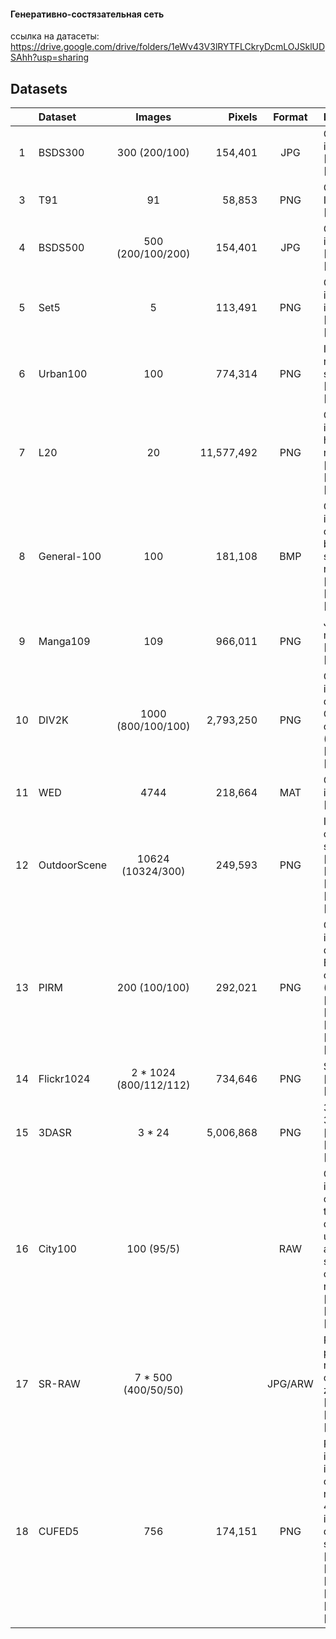 #### Генеративно-состязательная сеть
ссылка на датасеты: https://drive.google.com/drive/folders/1eWv43V3lRYTFLCkryDcmLOJSklUDSAhh?usp=sharing
## Datasets

|      | Dataset      |        Images         |    Pixels  |  Format  | Description                                                  |
| :--: | :----------- | :--------------------: | ---------: | :-----: | :----------------------------------------------------------- |
|  1   | BSDS300      |     300 (200/100)      |    154,401 |   JPG   | Common images, [[ICCV](https://ieeexplore.ieee.org/abstract/document/937655)], [[Project](https://www2.eecs.berkeley.edu/Research/Projects/CS/vision/bsds/)] |
|  3   | T91          |           91           |     58,853 |   PNG   | Common Images, [[Project](http://www.ifp.illinois.edu/~jyang29/ScSR.htm)], [[TIP](https://ieeexplore.ieee.org/abstract/document/5466111)] |
|  4   | BSDS500      |   500 (200/100/200)    |    154,401 |   JPG   | Common images, [[Project](https://www2.eecs.berkeley.edu/Research/Projects/CS/vision/grouping/resources.html)], [[TPAMI](https://ieeexplore.ieee.org/abstract/document/5557884)] |
|  5   | Set5         |           5            |    113,491 |   PNG   | Common images, only 5 images, [[BMVC](http://www.bmva.org/bmvc/2012/BMVC/paper135/index.html)], [[Project](http://people.rennes.inria.fr/Aline.Roumy/results/SR_BMVC12.html)] |
|  6   | Urban100     |          100           |    774,314 |   PNG   | Images of real-world structures, [[Matlab*](https://github.com/jbhuang0604/SelfExSR)], [[OpenAccess](http://openaccess.thecvf.com/content_cvpr_2015/html/Huang_Single_Image_Super-Resolution_2015_CVPR_paper.html)] |
|  7   | L20          |           20           | 11,577,492 |   PNG   | Common images, very high-resolution, [[arXiv](https://arxiv.org/abs/1511.02228)], [[OpenAccess](http://openaccess.thecvf.com/content_cvpr_2016/html/Timofte_Seven_Ways_to_CVPR_2016_paper.html)], [[Project](http://www.vision.ee.ethz.ch/~timofter/CVPR2016_ID769_SUPPLEMENTARY/index.html)] |
|  8   | General-100  |          100           |    181,108 |   BMP   | Common images with clear edges but fewer smooth regions, [[arXiv](https://arxiv.org/abs/1608.00367)], [[ECCV](https://link.springer.com/chapter/10.1007/978-3-319-46475-6_25)], [[Project](http://mmlab.ie.cuhk.edu.hk/projects/FSRCNN.html)] |
|  9   | Manga109     |          109           |    966,011 |   PNG   | Japanese manga, [[MANPU](https://dl.acm.org/citation.cfm?id=3011551)], [[Project](http://www.manga109.org/en/)] |
|  10  | DIV2K        |   1000 (800/100/100)   |  2,793,250 |   PNG   | Common images, dataset for CVPR competitions (NTIRE), [[OpenAccess](http://openaccess.thecvf.com/content_cvpr_2017_workshops/w12/html/Agustsson_NTIRE_2017_Challenge_CVPR_2017_paper.html)], [[Project](https://data.vision.ee.ethz.ch/cvl/DIV2K/)] |
|  11  | WED          |          4744          |    218,664 |   MAT   | Common images, [[Project](https://ece.uwaterloo.ca/~k29ma/exploration/)], [[TIP](https://ieeexplore.ieee.org/document/7752930)] |
|  12  | OutdoorScene |   10624 (10324/300)    |    249,593 |   PNG   | Images of outdoor scenes, [[arXiv](https://arxiv.org/abs/1804.02815)], [[OpenAccess](http://openaccess.thecvf.com/content_cvpr_2018/html/Wang_Recovering_Realistic_Texture_CVPR_2018_paper.html)], [[Project](http://mmlab.ie.cuhk.edu.hk/projects/SFTGAN)], [[PyTorch*](https://github.com/xinntao/BasicSR)], [[PyTorch*](https://github.com/xinntao/SFTGAN)] |
|  13  | PIRM         |     200 (100/100)      |    292,021 |   PNG   | Common images, dataset for ECCV competitions (PIRM), [[arXiv](https://arxiv.org/abs/1809.07517)], [[Matlab*](https://github.com/roimehrez/PIRM2018)], [[OpenAccess](http://openaccess.thecvf.com/content_eccv_2018_workshops/w25/html/Blau_2018_PIRM_Challenge_on_Perceptual_Image_Super-resolution_ECCVW_2018_paper.html)], [[Project1](https://pirm.github.io/)], [[Project2](https://www.pirm2018.org/PIRM-SR.html)] |
|  14  | Flickr1024   | 2 * 1024 (800/112/112) |    734,646 |   PNG   | Stereo images, [[arXiv](https://arxiv.org/abs/1903.06332)], [[Project](https://yingqianwang.github.io/Flickr1024/)] |
|  15  | 3DASR        |         3 * 24         |  5,006,868 |   PNG   | 3D textures of 3D objects, [[arXiv](https://arxiv.org/abs/1906.00925)], [[OpenAccess](http://openaccess.thecvf.com/content_CVPR_2019/html/Li_3D_Appearance_Super-Resolution_With_Deep_Learning_CVPR_2019_paper.html)], [[PyTorch*](https://github.com/ofsoundof/3D_Appearance_SR)] |
|  16  | City100      |       100 (95/5)       |            |   RAW   | Common images characterizing the R-V degradation under DSLR and smartphone cameras, respectively, [[arXiv](https://arxiv.org/abs/1904.03378)], [[OpenAccess](http://openaccess.thecvf.com/content_CVPR_2019/html/Chen_Camera_Lens_Super-Resolution_CVPR_2019_paper.html)], [[TensorFlow*](https://github.com/ngchc/CameraSR)] |
|  17  | SR-RAW       |  7 * 500 (400/50/50)   |            | JPG/ARW | Raw images produced by real-world computational zoom, [[arXiv](https://arxiv.org/abs/1903.00834)], [[OpenAccess](http://openaccess.thecvf.com/content_CVPR_2019/html/Zhang_Image_Super-Resolution_by_Neural_Texture_Transfer_CVPR_2019_paper.html)], [[Project](http://web.eecs.utk.edu/~zzhang61/project_page/SRNTT/SRNTT.html)], [[TensorFlow*](https://github.com/ZZUTK/SRNTT)] |
|  18  | CUFED5       |          756           |    174,151 |   PNG   | Reference images, each image group consists of 1 root image and 4 reference images at different similarity level, [[arXiv](https://arxiv.org/abs/1905.05169)], [[OpenAccess](http://openaccess.thecvf.com/content_CVPR_2019/html/Zhang_Zoom_to_Learn_Learn_to_Zoom_CVPR_2019_paper.html)], [[Project1](https://ceciliavision.github.io/project-pages/project-zoom.html)], [[Project2](http://vladlen.info/publications/zoom-learn-learn-zoom/)], [[TensorFlow*](https://github.com/ceciliavision/zoom-learn-zoom)], [[Video](https://www.youtube.com/watch?v=if6hZKglgL0)] |
